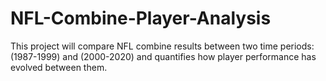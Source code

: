 # NFL-Combine-Player-Analysis
This project will compare NFL combine results between two time periods: (1987-1999) and (2000-2020) and quantifies how player performance has evolved between them.
